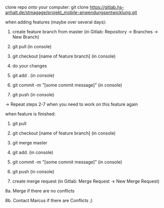 clone repo onto your computer:
git clone https://gitlab.hs-anhalt.de/stmagage/projekt_mobile-anwendungsentwicklung.git

when adding features (maybe over several days):
1. create feature branch from master (in Gitlab: Repository -> Branches -> New Branch)

2. git pull (in console)

3. git checkout [name of feature branch] (in console)

4. do your changes

5. git add . (in console)

6. git commit -m "[some commit message]" (in console)

7. git push (in console)

-> Repeat steps 2-7 when you need to work on this feature again

when feature is finished:
1. git pull

2. git checkout [name of feature branch] (in console)

3. git merge master

4. git add. (in console)

5. git commit -m "[some commit message]" (in console)

6. git push (in console)

7. create merge request (in Gitlab: Merge Request -> New Merge Request)

8a. Merge if there are no conflicts

8b. Contact Marcus if there are Conflicts ;)
